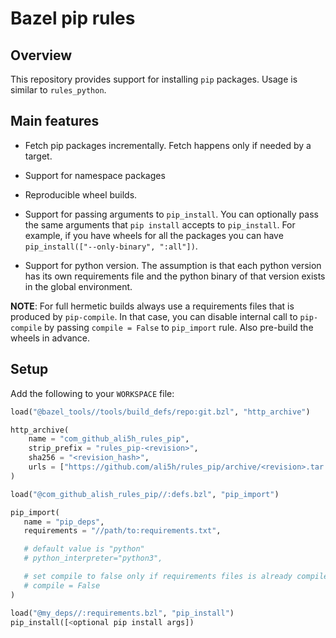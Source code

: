 # Bazel pip rules

## Overview

This repository provides support for installing `pip` packages. Usage
is similar to `rules_python`.

## Main features

- Fetch pip packages incrementally. Fetch happens only if needed by a target.

- Support for namespace packages

- Reproducible wheel builds.

- Support for passing arguments to `pip_install`. You can optionally
  pass the same arguments that `pip install` accepts to
  `pip_install`. For example, if you have wheels for all the packages
  you can have `pip_install(["--only-binary", ":all"])`.

- Support for python version. The assumption is that each python
  version has its own requirements file and the python binary of that
  version exists in the global environment.

__NOTE__: For full hermetic builds always use a requirements files
  that is produced by `pip-compile`. In that case, you can disable
  internal call to `pip-compile` by passing `compile = False` to
  `pip_import` rule. Also pre-build the wheels in advance.


## Setup

Add the following to your `WORKSPACE` file:

```python
load("@bazel_tools//tools/build_defs/repo:git.bzl", "http_archive")

http_archive(
    name = "com_github_ali5h_rules_pip",
    strip_prefix = "rules_pip-<revision>",
    sha256 = "<revision_hash>",
    urls = ["https://github.com/ali5h/rules_pip/archive/<revision>.tar.gz"],
)

load("@com_github_alish_rules_pip//:defs.bzl", "pip_import")

pip_import(
   name = "pip_deps",
   requirements = "//path/to:requirements.txt",

   # default value is "python"
   # python_interpreter="python3",

   # set compile to false only if requirements files is already compiled
   # compile = False
)

load("@my_deps//:requirements.bzl", "pip_install")
pip_install([<optional pip install args])
```
